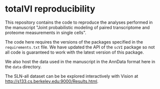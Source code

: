 # totalVI reproducibility

This repository contains the code to reproduce the analyses performed in the manuscript "Joint probabilistic modeling of paired transcriptome and proteome measurements in single cells".

The code here requires the versions of the packages specified in the `requirements.txt` file. We have updated the API of the `scVI` package so not all code is guaranteed to work with the latest version of this package.

We also host the data used in the manuscript in the AnnData format here in the `data` directory. 

The SLN-all dataset can be be explored interactively with Vision at http://s133.cs.berkeley.edu:9000/Results.html.
